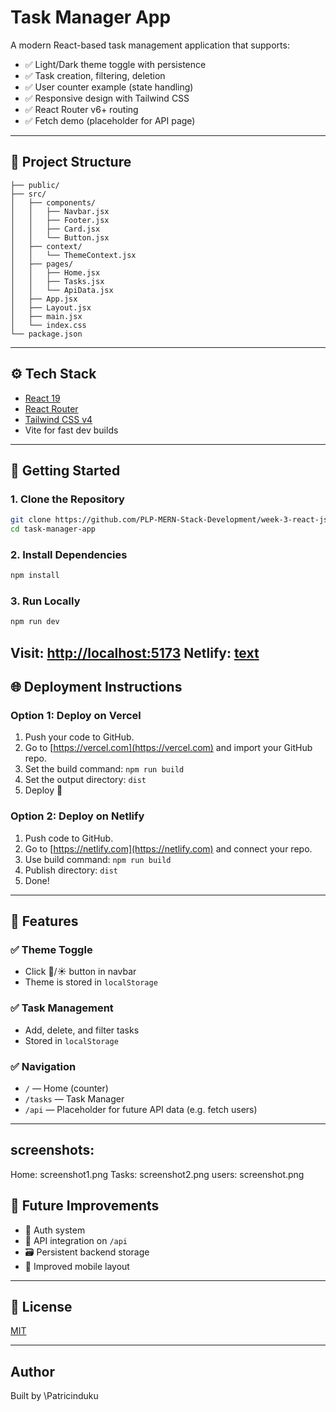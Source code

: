 # Task Manager App

A modern React-based task management application that supports:

* ✅ Light/Dark theme toggle with persistence
* ✅ Task creation, filtering, deletion
* ✅ User counter example (state handling)
* ✅ Responsive design with Tailwind CSS
* ✅ React Router v6+ routing
* ✅ Fetch demo (placeholder for API page)

---

## 📁 Project Structure

```
├── public/
├── src/
│   ├── components/
│   │   ├── Navbar.jsx
│   │   ├── Footer.jsx
│   │   ├── Card.jsx
│   │   └── Button.jsx
│   ├── context/
│   │   └── ThemeContext.jsx
│   ├── pages/
│   │   ├── Home.jsx
│   │   ├── Tasks.jsx
│   │   └── ApiData.jsx
│   ├── App.jsx
│   ├── Layout.jsx
│   ├── main.jsx
│   └── index.css
└── package.json
```

---

## ⚙️ Tech Stack

* [React 19](https://react.dev/)
* [React Router](https://reactrouter.com/)
* [Tailwind CSS v4](https://tailwindcss.com/)
* Vite for fast dev builds

---

## 🚀 Getting Started

### 1. Clone the Repository

```bash
git clone https://github.com/PLP-MERN-Stack-Development/week-3-react-js-assignment-Patricianduku.git
cd task-manager-app
```

### 2. Install Dependencies

```bash
npm install
```

### 3. Run Locally

```bash
npm run dev
```

Visit: [http://localhost:5173](http://localhost:5173)
Netlify: [text](https://sensational-banoffee-d9915f.netlify.app/)
---

## 🌐 Deployment Instructions

### Option 1: Deploy on Vercel

1. Push your code to GitHub.
2. Go to [https://vercel.com](https://vercel.com) and import your GitHub repo.
3. Set the build command: `npm run build`
4. Set the output directory: `dist`
5. Deploy 🎉

### Option 2: Deploy on Netlify

1. Push code to GitHub.
2. Go to [https://netlify.com](https://netlify.com) and connect your repo.
3. Use build command: `npm run build`
4. Publish directory: `dist`
5. Done!

---

## 🧪 Features

### ✅ Theme Toggle

* Click 🌙/☀️ button in navbar
* Theme is stored in `localStorage`

### ✅ Task Management

* Add, delete, and filter tasks
* Stored in `localStorage`

### ✅ Navigation

* `/` — Home (counter)
* `/tasks` — Task Manager
* `/api` — Placeholder for future API data (e.g. fetch users)

---
## screenshots:
Home: screenshot1.png
Tasks: screenshot2.png
users: screenshot.png

## 🔧 Future Improvements

* 🔐 Auth system
* 🔄 API integration on `/api`
* 🗃️ Persistent backend storage
* 📱 Improved mobile layout

---

## 📄 License

[MIT](LICENSE)

---

## Author

Built by \Patricinduku
